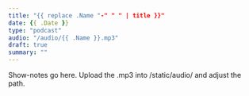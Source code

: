 ```yaml
---
title: "{{ replace .Name "-" " " | title }}"
date: {{ .Date }}
type: "podcast"
audio: "/audio/{{ .Name }}.mp3"
draft: true
summary: ""
---
```

Show-notes go here. Upload the .mp3 into /static/audio/ and adjust the path.
